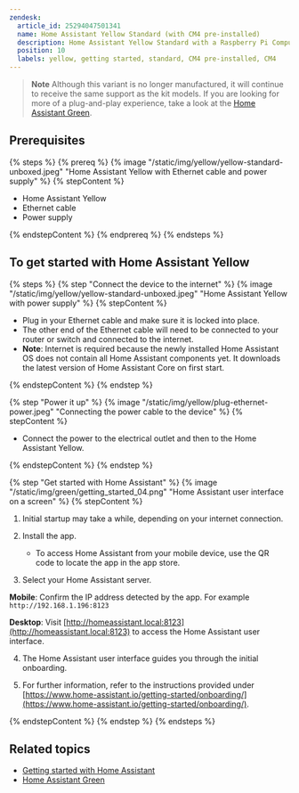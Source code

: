 ```yaml
---
zendesk:
  article_id: 25294047501341
  name: Home Assistant Yellow Standard (with CM4 pre-installed)
  description: Home Assistant Yellow Standard with a Raspberry Pi Compute Module 4 preinstalled. This variant is no longer manufactured.
  position: 10
  labels: yellow, getting started, standard, CM4 pre-installed, CM4
---
```


> **Note**
> Although this variant is no longer manufactured, it will continue to receive the same support as the kit models.
> If you are looking for more of a plug-and-play experience, take a look at the [Home Assistant Green](https://www.home-assistant.io/green).

## Prerequisites

{% steps %}
{% prereq %}
{% image "/static/img/yellow/yellow-standard-unboxed.jpeg" "Home Assistant Yellow with Ethernet cable and power supply" %}
{% stepContent %}

- Home Assistant Yellow
- Ethernet cable
- Power supply

{% endstepContent %}
{% endprereq %}
{% endsteps %}

## To get started with Home Assistant Yellow

{% steps %}
{% step "Connect the device to the internet" %}
{% image "/static/img/yellow/yellow-standard-unboxed.jpeg" "Home Assistant Yellow with power supply" %}
{% stepContent %}

- Plug in your Ethernet cable and make sure it is locked into place.
- The other end of the Ethernet cable will need to be connected to your router or switch and connected to the internet.
- **Note**: Internet is required because the newly installed Home Assistant OS does not contain all Home Assistant components yet. It downloads the latest version of Home Assistant Core on first start.

{% endstepContent %}
{% endstep %}

{% step "Power it up" %}
{% image "/static/img/yellow/plug-ethernet-power.jpeg" "Connecting the power cable to the device" %}
{% stepContent %}

- Connect the power to the electrical outlet and then to the Home Assistant Yellow.

{% endstepContent %}
{% endstep %}

{% step "Get started with Home Assistant" %}
{% image "/static/img/green/getting_started_04.png" "Home Assistant user interface on a screen" %}
{% stepContent %}

1. Initial startup may take a while, depending on your internet connection.
2. Install the app.

   - To access Home Assistant from your mobile device, use the QR code to locate the app in the app store.

3. Select your Home Assistant server.

  **Mobile**: Confirm the IP address detected by the app. For example `http://192.168.1.196:8123`

  **Desktop**: Visit [http://homeassistant.local:8123](http://homeassistant.local:8123) to access the Home Assistant user interface.

4. The Home Assistant user interface guides you through the initial onboarding.

5. For further information, refer to the instructions provided under [https://www.home-assistant.io/getting-started/onboarding/](https://www.home-assistant.io/getting-started/onboarding/).

{% endstepContent %}
{% endstep %}
{% endsteps %}

## Related topics

- [Getting started with Home Assistant](https://www.home-assistant.io/getting-started/onboarding/)
- [Home Assistant Green](https://www.home-assistant.io/green)

